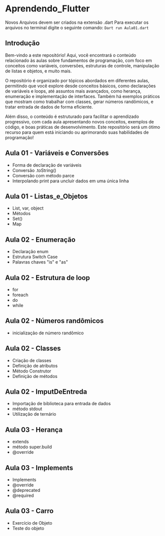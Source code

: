 # Aprendendo_Flutter

Novos Arquivos devem ser criados na extensão .dart
Para executar os arquivos no terminal digite o seguinte comando:
`Dart run Aula01.dart`

## Introdução

Bem-vindo a este repositório! Aqui, você encontrará o conteúdo relacionado às aulas sobre fundamentos de programação, com foco em conceitos como variáveis, conversões, estruturas de controle, manipulação de listas e objetos, e muito mais.

O repositório é organizado por tópicos abordados em diferentes aulas, permitindo que você explore desde conceitos básicos, como declarações de variáveis e loops, até assuntos mais avançados, como herança, enumeração e implementação de interfaces. Também há exemplos práticos que mostram como trabalhar com classes, gerar números randômicos, e tratar entrada de dados de forma eficiente.

Além disso, o conteúdo é estruturado para facilitar o aprendizado progressivo, com cada aula apresentando novos conceitos, exemplos de código, e boas práticas de desenvolvimento. Este repositório será um ótimo recurso para quem está iniciando ou aprimorando suas habilidades de programação!

## Aula 01 - Variáveis e Conversões

- Forma de declaração de variáveis
- Conversão .toString()
- Conversão com método parce
- Interpolando print para uncluír dados em uma única linha

## Aula 01 - Listas_e_Objetos

- List, var, object
- Métodos
- Set()
- Map

## Aula 02 - Enumeração

- Declaração enum
- Estrutura Switch Case
- Palavras chaves "is" e "as"

## Aula 02 - Estrutura de loop

- for
- foreach
- do
- while

## Aula 02 - Números randômicos

- inicialização de número randômico

## Aula 02 - Classes

- Criação de classes
- Definição de atributos
- Método Construtor
- Definição de métodos

## Aula 02 - ImputDeEntreda

- Importação de biblioteca para entrada de dados
- método stdout
- Utilização de ternário

## Aula 03 - Herança

- extends
- método super.build
- @override


## Aula 03 - Implements

- Implements
- @override
- @deprecated
- @required

## Aula 03 - Carro

- Exercício de Objeto
- Teste do objeto